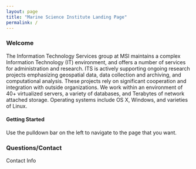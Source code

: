 ```yaml
---
layout: page
title: "Marine Science Institute Landing Page"
permalink: /
---
```


### Welcome

The Information Technology Services group at MSI maintains a complex Information Technology (IT) environment, and offers a number of services for administration and research.  ITS is actively supporting ongoing research projects emphasizing geospatial data, data collection and archiving, and computational analysis. These projects rely on significant cooperation and integration with outside organizations. We work within an environment of 40+ virtualized servers, a variety of databases, and Terabytes of network attached storage. Operating systems include OS X, Windows, and varieties of Linux.

#### Getting Started

Use the pulldown bar on the left to navigate to the page that you want. 

### Questions/Contact

Contact Info
